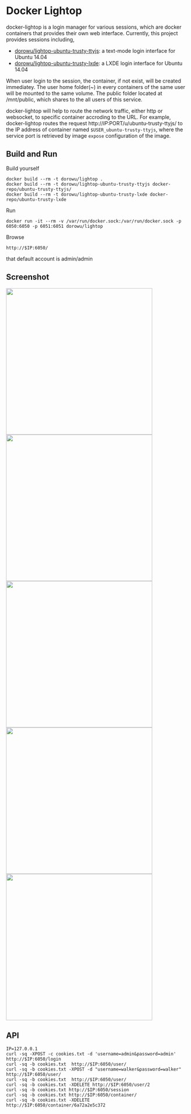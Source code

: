 Docker Lightop
==================

docker-lightop is a login manager for various sessions, which are docker containers that provides their own web interface. Currently, this project provides sessions including,

* [dorowu/lightop-ubuntu-trusty-ttyjs](https://registry.hub.docker.com/u/dorowu/lightop-ubuntu-trusty-ttyjs/): a text-mode login interface for Ubuntu 14.04
* [dorowu/lightop-ubuntu-trusty-lxde](https://registry.hub.docker.com/u/dorowu/lightop-ubuntu-trusty-lxde/): a LXDE login interface for Ubuntu 14.04

When user login to the session, the container, if not exist, will be created immediatey. The user home folder(~) in every containers of the same user will be mounted to the same volume. The public folder located at /mnt/public, which shares to the all users of this service.

docker-lightop will help to route the network traffic, either http or websocket, to specific container accroding to the URL. For example, docker-lightop routes the request http://$IP:$PORT/u/ubuntu-trusty-ttyjs/ to the IP address of container named `$USER_ubuntu-trusty-ttyjs`, where the service port is retrieved by image `expose` configuration of the image.

Build and Run
---------------

Build yourself

```
docker build --rm -t dorowu/lightop . 
docker build --rm -t dorowu/lightop-ubuntu-trusty-ttyjs docker-repo/ubuntu-trusty-ttyjs/
docker build --rm -t dorowu/lightop-ubuntu-trusty-lxde docker-repo/ubuntu-trusty-lxde
```

Run

```
docker run -it --rm -v /var/run/docker.sock:/var/run/docker.sock -p 6050:6050 -p 6051:6051 dorowu/lightop
```

Browse

```
http://$IP:6050/
``` 
that default account is admin/admin

Screenshot
-----------------------

<img src="https://raw.github.com/fcwu/docker-lightop/master/screenshots/s-login.png" width=400/>

<img src="https://raw.github.com/fcwu/docker-lightop/master/screenshots/s-ttyjs.png" width=400/>

<img src="https://raw.github.com/fcwu/docker-lightop/master/screenshots/s-lxde.png" width=400/>

<img src="https://raw.github.com/fcwu/docker-lightop/master/screenshots/s-admin-user.png" width=400/>

<img src="https://raw.github.com/fcwu/docker-lightop/master/screenshots/s-admin-ct.png" width=400/>

API
-----------------------

```
IP=127.0.0.1
curl -sq -XPOST -c cookies.txt -d 'username=admin&password=admin' http://$IP:6050/login
curl -sq -b cookies.txt  http://$IP:6050/user/
curl -sq -b cookies.txt -XPOST -d "username=walker&password=walker" http://$IP:6050/user/
curl -sq -b cookies.txt  http://$IP:6050/user/
curl -sq -b cookies.txt -XDELETE http://$IP:6050/user/2
curl -sq -b cookies.txt http://$IP:6050/session
curl -sq -b cookies.txt http://$IP:6050/container/
curl -sq -b cookies.txt -XDELETE http://$IP:6050/container/6a72a2e5c372
```
